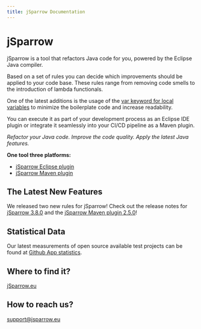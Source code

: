 ```yaml
---
title: jSparrow Documentation
---
```


# jSparrow

jSparrow is a tool that refactors Java code for you, powered by the Eclipse Java compiler.

Based on a set of rules you can decide which improvements should be applied to your code base. These rules range from removing code smells to the introduction of lambda functionals.

One of the latest additions is the usage of the [var keyword for local variables](/rules/local-variable-type-inference.html) to minimize the boilerplate code and increase readability.

You can execute it as part of your development process as an Eclipse IDE plugin or integrate it seamlessly into your CI/CD pipeline as a Maven plugin.

*Refactor your Java code.*
*Improve the code quality.*
*Apply the latest Java features.*

**One tool three platforms:**

* [jSparrow Eclipse plugin](eclipse/getting-started.html)
* [jSparrow Maven plugin](maven/getting-started.html)

## The Latest New Features

We released two new rules for jSparrow!
Check out the release notes for [jSparrow 3.8.0](/eclipse/release-notes.html#_3-8-0) and the [jSparrow Maven plugin 2.5.0](/maven/release-notes.html#_2-5-0)!

## Statistical Data

Our latest measurements of open source available test projects can be found at [Github App statistics](/cloud/statistics.html).

## Where to find it?

[jSparrow.eu](https://jsparrow.eu)

## How to reach us?

[support@jsparrow.eu](mailto:support@jsparrow.eu)
